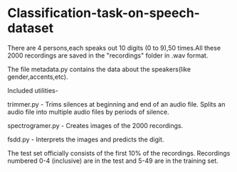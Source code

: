 # Classification-task-on-speech-dataset

There are 4 persons,each speaks out 10 digits (0 to 9),50 times.All these 2000 recordings are saved in the "recordings" folder in .wav format.

The file metadata.py contains the data about the speakers(like gender,accents,etc).

Included utilities-

trimmer.py -  Trims silences at beginning and end of an audio file. Splits an audio file into multiple audio files by periods of silence.

spectrogramer.py - Creates images of the 2000 recordings.

fsdd.py - Interprets the images and predicts the digit.

The test set officially consists of the first 10% of the recordings. Recordings numbered 0-4 (inclusive) are in the test and 5-49 are in the training set.
